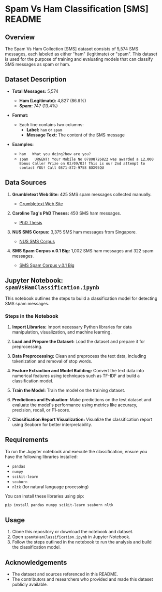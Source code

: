 # Spam Vs Ham Classification [SMS] README

## Overview

The Spam Vs Ham Collection [SMS] dataset consists of 5,574 SMS messages, each labeled as either "ham" (legitimate) or "spam". This dataset is used for the purpose of training and evaluating models that can classify SMS messages as spam or ham. 

## Dataset Description

- **Total Messages:** 5,574
  - **Ham (Legitimate):** 4,827 (86.6%)
  - **Spam:** 747 (13.4%)

- **Format:** 
  - Each line contains two columns:
    - **Label:** `ham` or `spam`
    - **Message Text:** The content of the SMS message

- **Examples:**
  - `ham   What you doing?how are you?`
  - `spam   URGENT! Your Mobile No 07808726822 was awarded a L2,000 Bonus Caller Prize on 02/09/03! This is our 2nd attempt to contact YOU! Call 0871-872-9758 BOX95QU`

## Data Sources

1. **Grumbletext Web Site:** 425 SMS spam messages collected manually.
   - [Grumbletext Web Site](http://www.grumbletext.co.uk/)

2. **Caroline Tag's PhD Theses:** 450 SMS ham messages.
   - [PhD Thesis](http://etheses.bham.ac.uk/253/1/Tagg09PhD.pdf)

3. **NUS SMS Corpus:** 3,375 SMS ham messages from Singapore.
   - [NUS SMS Corpus](http://www.comp.nus.edu.sg/~rpnlpir/downloads/corpora/smsCorpus/)

4. **SMS Spam Corpus v.0.1 Big:** 1,002 SMS ham messages and 322 spam messages.
   - [SMS Spam Corpus v.0.1 Big](http://www.esp.uem.es/jmgomez/smsspamcorpus/)

## Jupyter Notebook: `spamVsHamClassification.ipynb`

This notebook outlines the steps to build a classification model for detecting SMS spam messages.

### Steps in the Notebook

1. **Import Libraries:** Import necessary Python libraries for data manipulation, visualization, and machine learning.

2. **Load and Prepare the Dataset:** Load the dataset and prepare it for preprocessing.

3. **Data Preprocessing:** Clean and preprocess the text data, including tokenization and removal of stop words.

4. **Feature Extraction and Model Building:** Convert the text data into numerical features using techniques such as TF-IDF and build a classification model.

5. **Train the Model:** Train the model on the training dataset.

6. **Predictions and Evaluation:** Make predictions on the test dataset and evaluate the model's performance using metrics like accuracy, precision, recall, or F1-score.

7. **Classification Report Visualization:** Visualize the classification report using Seaborn for better interpretability.

## Requirements

To run the Jupyter notebook and execute the classification, ensure you have the following libraries installed:

- `pandas`
- `numpy`
- `scikit-learn`
- `seaborn`
- `nltk` (for natural language processing)

You can install these libraries using pip:

```bash
pip install pandas numpy scikit-learn seaborn nltk
```

## Usage

1. Clone this repository or download the notebook and dataset.
2. Open `spamVsHamClassification.ipynb` in Jupyter Notebook.
3. Follow the steps outlined in the notebook to run the analysis and build the classification model.

## Acknowledgements

- The dataset and sources referenced in this README.
- The contributors and researchers who provided and made this dataset publicly available.
